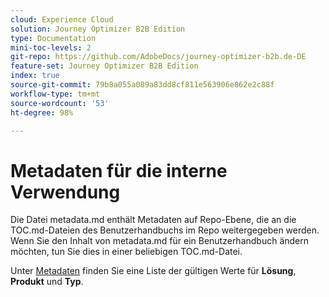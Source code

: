```yaml
---
cloud: Experience Cloud
solution: Journey Optimizer B2B Edition
type: Documentation
mini-toc-levels: 2
git-repo: https://github.com/AdobeDocs/journey-optimizer-b2b.de-DE
feature-set: Journey Optimizer B2B Edition
index: true
source-git-commit: 79b8a055a089a83dd8cf811e563906e862e2c88f
workflow-type: tm+mt
source-wordcount: '53'
ht-degree: 98%

---
```



# Metadaten für die interne Verwendung

Die Datei metadata.md enthält Metadaten auf Repo-Ebene, die an die TOC.md-Dateien des Benutzerhandbuchs im Repo weitergegeben werden. Wenn Sie den Inhalt von metadata.md für ein Benutzerhandbuch ändern möchten, tun Sie dies in einer beliebigen TOC.md-Datei.

Unter [Metadaten](https://experienceleague.adobe.com/docs/authoring-guide-exl/using/editing/user-guide-setup/metadata.html?lang=de) finden Sie eine Liste der gültigen Werte für **Lösung**, **Produkt** und **Typ**.
